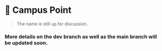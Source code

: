 # 🏫 Campus Point
> The name is still up for discussion.

### More details on the dev branch as well as the main branch will be updated soon.